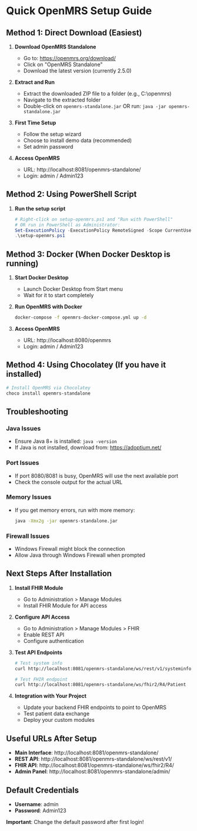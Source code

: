 # Quick OpenMRS Setup Guide

## Method 1: Direct Download (Easiest)

1. **Download OpenMRS Standalone**
   - Go to: https://openmrs.org/download/
   - Click on "OpenMRS Standalone" 
   - Download the latest version (currently 2.5.0)

2. **Extract and Run**
   - Extract the downloaded ZIP file to a folder (e.g., C:\openmrs)
   - Navigate to the extracted folder
   - Double-click on `openmrs-standalone.jar` OR run: `java -jar openmrs-standalone.jar`

3. **First Time Setup**
   - Follow the setup wizard
   - Choose to install demo data (recommended)
   - Set admin password

4. **Access OpenMRS**
   - URL: http://localhost:8081/openmrs-standalone/
   - Login: admin / Admin123

## Method 2: Using PowerShell Script

1. **Run the setup script**
   ```powershell
   # Right-click on setup-openmrs.ps1 and "Run with PowerShell"
   # OR run in PowerShell as Administrator:
   Set-ExecutionPolicy -ExecutionPolicy RemoteSigned -Scope CurrentUser
   .\setup-openmrs.ps1
   ```

## Method 3: Docker (When Docker Desktop is running)

1. **Start Docker Desktop**
   - Launch Docker Desktop from Start menu
   - Wait for it to start completely

2. **Run OpenMRS with Docker**
   ```bash
   docker-compose -f openmrs-docker-compose.yml up -d
   ```

3. **Access OpenMRS**
   - URL: http://localhost:8080/openmrs
   - Login: admin / Admin123

## Method 4: Using Chocolatey (If you have it installed)

```powershell
# Install OpenMRS via Chocolatey
choco install openmrs-standalone
```

## Troubleshooting

### Java Issues
- Ensure Java 8+ is installed: `java -version`
- If Java is not installed, download from: https://adoptium.net/

### Port Issues
- If port 8080/8081 is busy, OpenMRS will use the next available port
- Check the console output for the actual URL

### Memory Issues
- If you get memory errors, run with more memory:
  ```bash
  java -Xmx2g -jar openmrs-standalone.jar
  ```

### Firewall Issues
- Windows Firewall might block the connection
- Allow Java through Windows Firewall when prompted

## Next Steps After Installation

1. **Install FHIR Module**
   - Go to Administration > Manage Modules
   - Install FHIR Module for API access

2. **Configure API Access**
   - Go to Administration > Manage Modules > FHIR
   - Enable REST API
   - Configure authentication

3. **Test API Endpoints**
   ```bash
   # Test system info
   curl http://localhost:8081/openmrs-standalone/ws/rest/v1/systeminformation
   
   # Test FHIR endpoint
   curl http://localhost:8081/openmrs-standalone/ws/fhir2/R4/Patient
   ```

4. **Integration with Your Project**
   - Update your backend FHIR endpoints to point to OpenMRS
   - Test patient data exchange
   - Deploy your custom modules

## Useful URLs After Setup

- **Main Interface**: http://localhost:8081/openmrs-standalone/
- **REST API**: http://localhost:8081/openmrs-standalone/ws/rest/v1/
- **FHIR API**: http://localhost:8081/openmrs-standalone/ws/fhir2/R4/
- **Admin Panel**: http://localhost:8081/openmrs-standalone/admin/

## Default Credentials

- **Username**: admin
- **Password**: Admin123

**Important**: Change the default password after first login!
